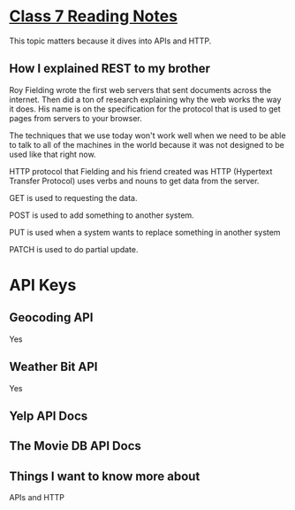 # [Class 7 Reading Notes](https://github.com/snur206/reading-notes/blob/main/301/class7notes.md)

This topic matters because it dives into APIs and HTTP.

## How I explained REST to my brother

Roy Fielding wrote the first web servers that sent documents across the internet. Then did a ton of research explaining why the web works the way it does. His name is on the specification for the protocol that is used to get pages from servers to your browser.

The techniques that we use today won't work well when we need to be able to talk to all of the machines in the world because it was not designed to be used like that right now.

HTTP protocol that Fielding and his friend created was HTTP (Hypertext Transfer Protocol) uses verbs and nouns to get data from the server.

GET is used to requesting the data.

POST is used to add something to another system.

PUT is used when a system wants to replace something in another system

PATCH is used to do partial update.

# API Keys

## Geocoding API

Yes

## Weather Bit API

Yes

## Yelp API Docs



## The Movie DB API Docs



## Things I want to know more about

APIs and HTTP
